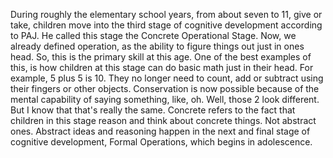 During roughly the elementary school years, from about seven to 11, give or
take, children move into the third stage of cognitive development according to
PAJ. He called this stage the Concrete Operational Stage. Now, we already
defined operation, as the ability to figure things out just in ones head. So,
this is the primary skill at this age. One of the best examples of this, is how
children at this stage can do basic math just in their head. For example, 5
plus 5 is 10. They no longer need to count, add or subtract using their fingers
or other objects. Conservation is now possible because of the mental capability
of saying something, like, oh. Well, those 2 look different. But I know that
that's really the same. Concrete refers to the fact that children in this stage
reason and think about concrete things. Not abstract ones. Abstract ideas and
reasoning happen in the next and final stage of cognitive development, Formal
Operations, which begins in adolescence.
